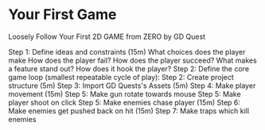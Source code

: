 # Your First Game

Loosely Follow Your First 2D GAME from ZERO by GD Quest

Step 1: Define ideas and constraints (15m)
	What choices does the player make
	How does the player fail?
	How does the player succeed?
	What makes a feature stand out? How does it hook the player?
Step 2: Define the core game loop (smallest repeatable cycle of play):
Step 2: Create project structure (5m)
Step 3: Import GD Quests's Assets (5m)
Step 4: Make player movement (15m)
Step 5: Make gun rotate towards mouse
Step 5: Make player shoot on click
Step 5: Make enemies chase player (15m)
Step 6: Make enemies get pushed back on hit (15m)
Step 7: Make traps which kill enemies
